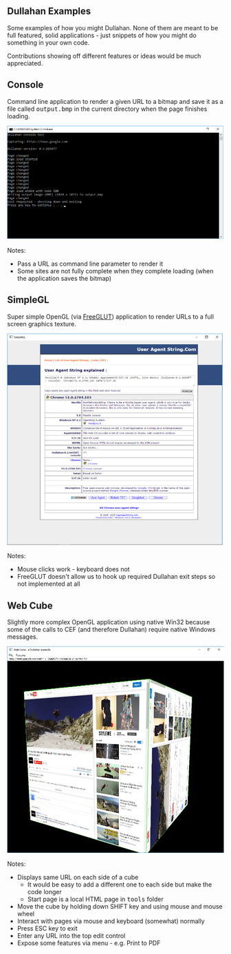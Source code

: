 ## Dullahan Examples

Some examples of how you might Dullahan. None of them are meant to be full featured, solid applications - just snippets of how you might do something in your own code.

Contributions showing off different features or ideas would be much appreciated.

## Console

Command line application to render a given URL to a bitmap and save it as a file called  <tt>output.bmp</tt> in the current directory when the page finishes loading.

![Screen shot:](../docs/console.png?raw=true "Optional title")

Notes:
* Pass a URL as command line parameter to render it
* Some sites are not fully complete when they complete loading (when the application saves the bitmap)

## SimpleGL

Super simple OpenGL (via [FreeGLUT](http://freeglut.sourceforge.net/)) application to render URLs to a full screen graphics texture.

![Screen shot:](../docs/simplegl.png?raw=true "Optional title")

Notes:
* Mouse clicks work - keyboard does not
* FreeGLUT doesn't allow us to hook up required Dullahan exit steps so not implemented at all

## Web Cube

Slightly more complex OpenGL application using native Win32 because some of the calls to CEF (and therefore Dullahan) require native Windows messages.

![Screen shot:](../docs/webcube.png?raw=true "Optional title")

Notes:
* Displays same URL on each side of a cube
  * It would be easy to add a different one to each side but make the code longer
  * Start page is a local HTML page in <tt>tools</tt> folder
* Move the cube by holding down SHIFT key and using mouse and mouse wheel
* Interact with pages via mouse and keyboard (somewhat) normally
* Press ESC key to exit
* Enter any URL into the top edit control
* Expose some features via menu - e.g. Print to PDF
